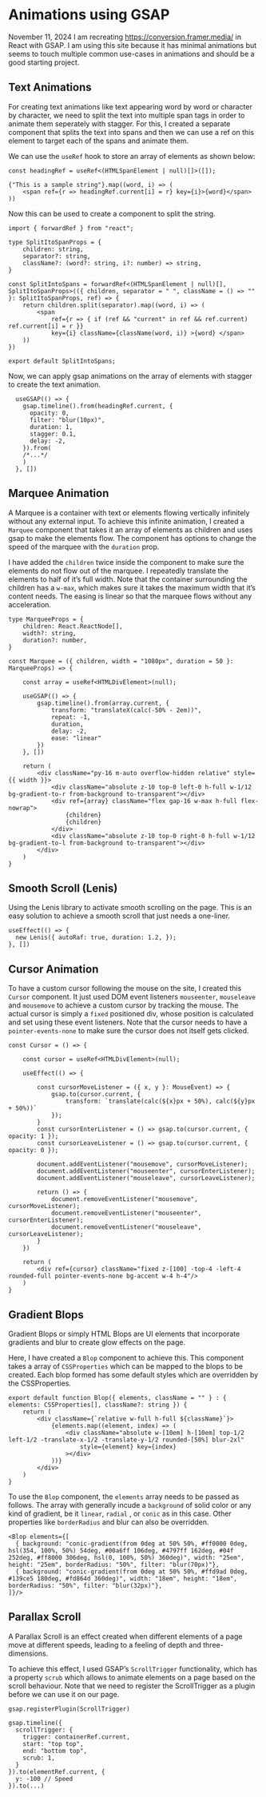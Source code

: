 # Animations using GSAP

November 11, 2024 I am recreating  https://conversion.framer.media/ in React with GSAP. I am using this site because it has minimal animations but seems to touch multiple common use-cases in animations and should be a good starting project.

## Text Animations

For creating text animations like text appearing word by word or character by character, we need to split the text into multiple span tags in order to animate them seperately with stagger. For this, I created a separate component that splits the text into spans and then we can use a ref on this element to target each of the spans and animate them.

We can use the `useRef` hook to store an array of elements as shown below:

```tsx
const headingRef = useRef<(HTMLSpanElement | null)[]>([]);

{"This is a sample string"}.map((word, i) => (
	<span ref={r => headingRef.current[i] = r} key={i}>{word}</span>
))
```

Now this can be used to create a component to split the string.

```tsx
import { forwardRef } from "react";

type SplitItoSpanProps = {
    children: string,
    separator?: string,
    className?: (word?: string, i?: number) => string,
}

const SplitIntoSpans = forwardRef<(HTMLSpanElement | null)[], SplitItoSpanProps>(({ children, separator = " ", className = () => "" }: SplitItoSpanProps, ref) => {
    return children.split(separator).map((word, i) => (
        <span
            ref={r => { if (ref && "current" in ref && ref.current) ref.current[i] = r }}
            key={i} className={className(word, i)} >{word} </span>
    ))
})

export default SplitIntoSpans;
```

Now, we can apply gsap animations on the array of elements with stagger to create the text animation.

```tsx
  useGSAP(() => {
    gsap.timeline().from(headingRef.current, {
      opacity: 0,
      filter: "blur(10px)",
      duration: 1,
      stagger: 0.1,
      delay: -2,
    }).from(
    /*...*/
    )
  }, [])

```

## Marquee Animation

A Marquee is a container with text or elements flowing vertically infinitely without any external input. To achieve this infinite animation, I created a `Marquee` component that takes it an array of elements as children and uses gsap to make the elements flow. The component has options to change the speed of the marquee with the `duration` prop.

I have added the `children` twice inside the component to make sure the elements do not flow out of the marquee. I repeatedly translate the elements to half of it’s full width. Note that the container surrounding the children has a `w-max`, which makes sure it takes the maximum width that it’s content needs. The easing is linear so that the marquee flows without any acceleration.

```tsx
type MarqueeProps = {
    children: React.ReactNode[],
    width?: string,
    duration?: number,
}

const Marquee = ({ children, width = "1080px", duration = 50 }: MarqueeProps) => {

    const array = useRef<HTMLDivElement>(null);

    useGSAP(() => {
        gsap.timeline().from(array.current, {
            transform: "translateX(calc(-50% - 2em))",
            repeat: -1,
            duration,
            delay: -2,
            ease: "linear"
        })
    }, [])

    return (
        <div className="py-16 m-auto overflow-hidden relative" style={{ width }}>
            <div className="absolute z-10 top-0 left-0 h-full w-1/12 bg-gradient-to-r from-background to-transparent"></div>
            <div ref={array} className="flex gap-16 w-max h-full flex-nowrap">
                {children}
                {children}
            </div>
            <div className="absolute z-10 top-0 right-0 h-full w-1/12 bg-gradient-to-l from-background to-transparent"></div>
        </div>
    )
}
```

## Smooth Scroll (Lenis)

Using the Lenis library to activate smooth scrolling on the page. This is an easy solution to achieve a smooth scroll that just needs a one-liner.

```tsx
useEffect(() => {
  new Lenis({ autoRaf: true, duration: 1.2, });
}, [])
```

## Cursor Animation

To have a custom cursor following the mouse on the site, I created this `Cursor` component. It just used DOM event listeners `mouseenter`, `mouseleave` and `mousemove` to achieve a custom cursor by tracking the mouse. The actual cursor is simply a `fixed` positioned div, whose position is calculated and set using these event listeners. Note that the cursor needs to have a `pointer-events-none`  to make sure the cursor does not itself gets clicked.

```tsx
const Cursor = () => {

    const cursor = useRef<HTMLDivElement>(null);

    useEffect(() => {

        const cursorMoveListener = ({ x, y }: MouseEvent) => {
            gsap.to(cursor.current, {
                transform: `translate(calc(${x}px + 50%), calc(${y}px + 50%))`
            });
        }
        const cursorEnterListener = () => gsap.to(cursor.current, { opacity: 1 });
        const cursorLeaveListener = () => gsap.to(cursor.current, { opacity: 0 });

        document.addEventListener("mousemove", cursorMoveListener);
        document.addEventListener("mouseenter", cursorEnterListener);
        document.addEventListener("mouseleave", cursorLeaveListener);

        return () => {
            document.removeEventListener("mousemove", cursorMoveListener);
            document.removeEventListener("mouseenter", cursorEnterListener);
            document.removeEventListener("mouseleave", cursorLeaveListener);
        }
    })

    return (
        <div ref={cursor} className="fixed z-[100] -top-4 -left-4 rounded-full pointer-events-none bg-accent w-4 h-4"/>
    )
}
```

## Gradient Blops

Gradient Blops or simply HTML Blops are UI elements that incorporate gradients and blur to create glow effects on the page. 

Here, I have created a `Blop` component to achieve this. This component takes a array of `CSSProperties`  which can be mapped to the blops to be created. Each blop formed has some default styles which are overridden by the CSSProperties.

```tsx
export default function Blop({ elements, className = "" } : { elements: CSSProperties[], className?: string }) {
    return (
        <div className={`relative w-full h-full ${className}`}>
            {elements.map((element, index) => (
                <div className="absolute w-[10em] h-[10em] top-1/2 left-1/2 -translate-x-1/2 -translate-y-1/2 rounded-[50%] blur-2xl"
                    style={element} key={index}
                ></div>
            ))}
        </div>
    )
}
```

To use the `Blop`  component, the `elements` array needs to be passed as follows. The array with generally incude a `background`  of solid color or any kind of gradient, be it `linear`, `radial` , or `conic` as in this case. Other properties like `borderRadius` and blur can also be overridden.

```tsx
<Blop elements={[
  { background: "conic-gradient(from 0deg at 50% 50%, #ff0000 0deg, hsl(354, 100%, 50%) 54deg, #00a6ff 106deg, #4797ff 162deg, #04f 252deg, #ff8000 306deg, hsl(0, 100%, 50%) 360deg)", width: "25em", height: "25em", borderRadius: "50%", filter: "blur(70px)"},
  { background: "conic-gradient(from 0deg at 50% 50%, #ffd9ad 0deg, #139ce5 180deg, #fd864d 360deg)", width: "18em", height: "18em", borderRadius: "50%", filter: "blur(32px)"},
]}/>
```

## Parallax Scroll

A Parallax Scroll is an effect created when different elements of a page move at different speeds, leading to a feeling of depth and three-dimensions. 

To achieve this effect, I used GSAP’s `ScrollTrigger` functionality, which has a property `scrub` which allows to animate elements on a page based on the scroll behaviour. Note that we need to register the ScrollTrigger as a plugin before we can use it on our page.

```tsx
gsap.registerPlugin(ScrollTrigger) 

gsap.timeline({
  scrollTrigger: {
    trigger: containerRef.current,
    start: "top top",
    end: "bottom top",
    scrub: 1,
  }
}).to(elementRef.current, {
  y: -100 // Speed
}).to(...)
```
